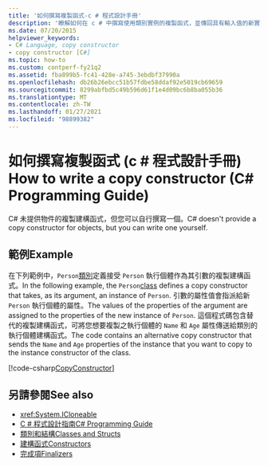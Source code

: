 ```yaml
---
title: '如何撰寫複製函式-c # 程式設計手冊'
description: '瞭解如何在 c # 中撰寫使用類別實例的複製函式，並傳回具有輸入值的新實例。'
ms.date: 07/20/2015
helpviewer_keywords:
- C# Language, copy constructor
- copy constructor [C#]
ms.topic: how-to
ms.custom: contperf-fy21q2
ms.assetid: fba899b5-fc41-428e-a745-3ebdbf37990a
ms.openlocfilehash: db26b26ebcc51b57fdbe58ddaf92e5019cb69659
ms.sourcegitcommit: 8299abfbd5c49b596d61f1e4d09bc6b8ba055b36
ms.translationtype: MT
ms.contentlocale: zh-TW
ms.lasthandoff: 01/27/2021
ms.locfileid: "98899382"
---
```

# <a name="how-to-write-a-copy-constructor-c-programming-guide"></a><span data-ttu-id="109f0-103">如何撰寫複製函式 (c # 程式設計手冊) </span><span class="sxs-lookup"><span data-stu-id="109f0-103">How to write a copy constructor (C# Programming Guide)</span></span>

<span data-ttu-id="109f0-104">C# 未提供物件的複製建構函式，但您可以自行撰寫一個。</span><span class="sxs-lookup"><span data-stu-id="109f0-104">C# doesn't provide a copy constructor for objects, but you can write one yourself.</span></span>  
  
## <a name="example"></a><span data-ttu-id="109f0-105">範例</span><span class="sxs-lookup"><span data-stu-id="109f0-105">Example</span></span>  

 <span data-ttu-id="109f0-106">在下列範例中，`Person`[類別](../../language-reference/keywords/class.md)定義接受 `Person` 執行個體作為其引數的複製建構函式。</span><span class="sxs-lookup"><span data-stu-id="109f0-106">In the following example, the `Person`[class](../../language-reference/keywords/class.md) defines a copy constructor that takes, as its argument, an instance of `Person`.</span></span> <span data-ttu-id="109f0-107">引數的屬性值會指派給新 `Person` 執行個體的屬性。</span><span class="sxs-lookup"><span data-stu-id="109f0-107">The values of the properties of the argument are assigned to the properties of the new instance of `Person`.</span></span> <span data-ttu-id="109f0-108">這個程式碼包含替代的複製建構函式，可將您想要複製之執行個體的 `Name` 和 `Age` 屬性傳送給類別的執行個體建構函式。</span><span class="sxs-lookup"><span data-stu-id="109f0-108">The code contains an alternative copy constructor that sends the `Name` and `Age` properties of the instance that you want to copy to the instance constructor of the class.</span></span>  
  
 [!code-csharp[CopyConstructor](snippets/how-to-write-a-copy-constructor/Program.cs)]
  
## <a name="see-also"></a><span data-ttu-id="109f0-109">另請參閱</span><span class="sxs-lookup"><span data-stu-id="109f0-109">See also</span></span>

- <xref:System.ICloneable>
- [<span data-ttu-id="109f0-110">C # 程式設計指南</span><span class="sxs-lookup"><span data-stu-id="109f0-110">C# Programming Guide</span></span>](../index.md)
- [<span data-ttu-id="109f0-111">類別和結構</span><span class="sxs-lookup"><span data-stu-id="109f0-111">Classes and Structs</span></span>](./index.md)
- [<span data-ttu-id="109f0-112">建構函式</span><span class="sxs-lookup"><span data-stu-id="109f0-112">Constructors</span></span>](./constructors.md)
- [<span data-ttu-id="109f0-113">完成項</span><span class="sxs-lookup"><span data-stu-id="109f0-113">Finalizers</span></span>](./destructors.md)
